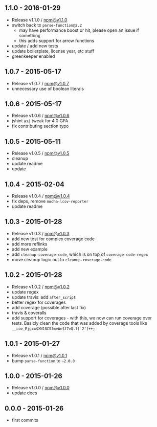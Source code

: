 

## 1.1.0 - 2016-01-29
- Release v1.1.0 / npm@v1.1.0
- switch back to `parse-function@2.2`
  + may have performance boost or hit, please open an issue if something
  + this adds support for arrow functions
- update / add new tests
- update boilerplate, license year, etc stuff
- greenkeeper enabled

## 1.0.7 - 2015-05-17
- Release v1.0.7 / npm@v1.0.7
- unnecessary use of boolean literals

## 1.0.6 - 2015-05-17
- Release v1.0.6 / npm@v1.0.6
- jshint `asi` tweak for 4.0 GPA
- fix contributing section typo

## 1.0.5 - 2015-05-11
- Release v1.0.5 / npm@v1.0.5
- cleanup
- update readme
- update

## 1.0.4 - 2015-02-04
- Release v1.0.4 / npm@v1.0.4
- fix deps, remove `mocha-lcov-reporter`
- update readme

## 1.0.3 - 2015-01-28
- Release v1.0.3 / npm@v1.0.3
- add new test for complex coverage code
- add more reflinks
- add new example
- add `cleanup-coverage-code`, which is on top of `coverage-code-regex`
- move cleanup logic out to `cleanup-coverage-code`

## 1.0.2 - 2015-01-28
- Release v1.0.2 / npm@v1.0.2
- update regex
- update travis: add `after_script`
- better regex for coverages
- add coverage (possible after last fix)
- travis & coveralls
- add support for coverages - with this, we now can run coverage over tests. Basicly clean the code that was added by coverage tools like `__cov_Ejgcx$XN18CSfmeWn$f7vQ.f['2']++;`

## 1.0.1 - 2015-01-27
- Release v1.0.1 / npm@v1.0.1
- bump `parse-function` to `~2.0.0`

## 1.0.0 - 2015-01-26
- Release v1.0.0 / npm@v1.0.0
- update docs

## 0.0.0 - 2015-01-26
- first commits